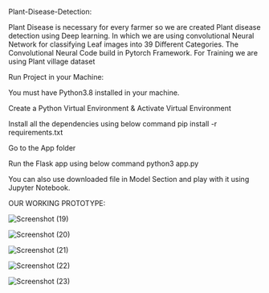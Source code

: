 Plant-Disease-Detection:

Plant Disease is necessary for every farmer so we are created Plant disease detection using Deep learning.
In which we are using convolutional Neural Network for classifying Leaf images into 39 Different Categories. 
The Convolutional Neural Code build in Pytorch Framework. 
For Training we are using Plant village dataset

Run Project in your Machine:

You must have Python3.8 installed in your machine.

Create a Python Virtual Environment & Activate Virtual Environment 

Install all the dependencies using below command pip install -r requirements.txt

Go to the  App folder

Run the Flask app using below command python3 app.py

You can also use downloaded file in Model Section and play with it using Jupyter Notebook.


OUR WORKING PROTOTYPE:


![Screenshot (19)](https://github.com/user-attachments/assets/2dd1d4fd-9ed9-4de9-99ed-5954a6a4af08)

![Screenshot (20)](https://github.com/user-attachments/assets/723a622b-f43d-414c-a052-c1b9b7e31aa3)

![Screenshot (21)](https://github.com/user-attachments/assets/0b5674ce-65ac-4a7a-aa2f-425529f263c7)

![Screenshot (22)](https://github.com/user-attachments/assets/f67aafed-0202-4c3a-ad5d-d83f196515ba)

![Screenshot (23)](https://github.com/user-attachments/assets/7ab06201-504a-4e13-abba-cbaab7c99d05)
